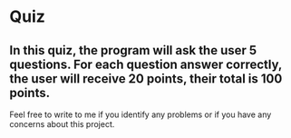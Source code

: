 # Quiz

In this quiz, the program will ask the user 5 questions. For each question answer correctly, the user will receive 20 points, their total is 100 points. 
---------
Feel free to write to me if you identify any problems or if you have any concerns about this project. 
